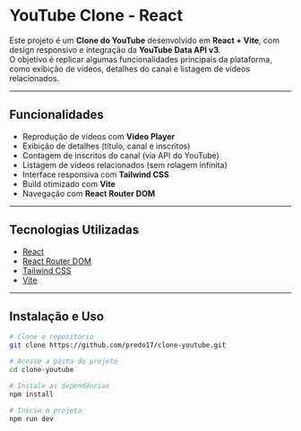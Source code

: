 # YouTube Clone - React

Este projeto é um **Clone do YouTube** desenvolvido em **React + Vite**, com design responsivo e integração da **YouTube Data API v3**.  
O objetivo é replicar algumas funcionalidades principais da plataforma, como exibição de vídeos, detalhes do canal e listagem de vídeos relacionados.

---

## Funcionalidades

- Reprodução de vídeos com **Video Player**
- Exibição de detalhes (título, canal e inscritos)
- Contagem de inscritos do canal (via API do YouTube)
- Listagem de vídeos relacionados (sem rolagem infinita)
- Interface responsiva com **Tailwind CSS**
- Build otimizado com **Vite**
- Navegação com **React Router DOM**

---

## Tecnologias Utilizadas

- [React](https://reactjs.org/)
- [React Router DOM](https://reactrouter.com/)
- [Tailwind CSS](https://tailwindcss.com/)
- [Vite](https://vitejs.dev/)

---

## Instalação e Uso

```bash
# Clone o repositório
git clone https://github.com/predo17/clone-youtube.git

# Acesse a pasta do projeto
cd clone-youtube

# Instale as dependências
npm install

# Inicie o projeto
npm run dev